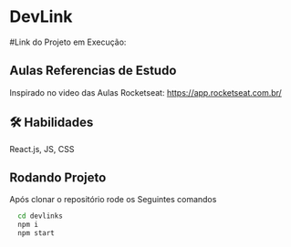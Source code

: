 # DevLink
#Link do Projeto em Execução: 


## Aulas Referencias de Estudo
Inspirado no video das Aulas Rocketseat: https://app.rocketseat.com.br/


## 🛠 Habilidades
React.js, JS, CSS

## Rodando Projeto

Após clonar o repositório rode os Seguintes comandos
```bash
  cd devlinks
  npm i
  npm start
```
